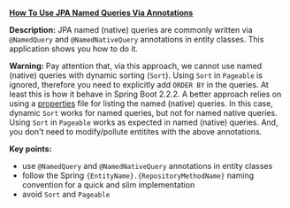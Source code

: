 **[How To Use JPA Named Queries Via Annotations](https://github.com/andreipall/Spring-Boot-JPA/tree/master/HibernateSpringBootNamedQueriesViaAnnotations)**
  
**Description:** JPA named (native) queries are commonly written via `@NamedQuery` and `@NamedNativeQuery` annotations in entity classes.  This application shows you how to do it. 

**Warning:** Pay attention that, via this approach, we cannot use named (native) queries with dynamic sorting (`Sort`). Using `Sort` in `Pageable` is ignored, therefore you need to explicitly add `ORDER BY` in the queries. At least this is how it behave in Spring Boot 2.2.2. A better approach relies on using a [properties](https://github.com/andreipall/Spring-Boot-JPA/tree/master/HibernateSpringBootNamedQueriesInPropertiesFile) file for listing the named (native) queries. In this case, dynamic `Sort` works for named queries, but not for named native queries. Using `Sort` in `Pageable` works as expected in named (native) queries. And, you don't need to modify/pollute entitites with the above annotations.
 
**Key points:**
- use `@NamedQuery` and `@NamedNativeQuery` annotations in entity classes
- follow the Spring `{EntityName}.{RepositoryMethodName}` naming convention for a quick and slim implementation
- avoid `Sort` and `Pageable`
